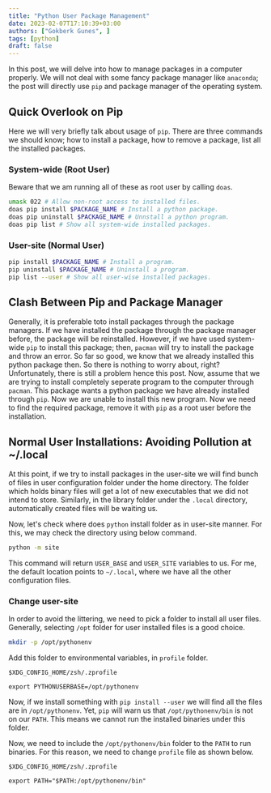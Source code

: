 ```yaml
---
title: "Python User Package Management"
date: 2023-02-07T17:10:39+03:00
authors: ["Gokberk Gunes", ]
tags: [python]
draft: false
---
```

In this post, we will delve into how to manage  packages in a computer
properly. We will not deal with some fancy package manager like `anaconda`; the
post will directly use `pip` and package manager of the operating system.
## Quick Overlook on Pip
Here we will very briefly talk about usage of `pip`. There are three commands
we should know; how to install a package, how to remove a package, list all the
installed packages.

### System-wide (Root User)
Beware that we am running all of these as root user by calling `doas`.
```sh
umask 022 # Allow non-root access to installed files.
doas pip install $PACKAGE_NAME # Install a python package.
doas pip uninstall $PACKAGE_NAME # Unnstall a python program.
doas pip list # Show all system-wide installed packages.
```

### User-site (Normal User)
```sh
pip install $PACKAGE_NAME # Install a program.
pip uninstall $PACKAGE_NAME # Uninstall a program.
pip list --user # Show all user-wise installed packages.
```

## Clash Between Pip and Package Manager
Generally, it is preferable toto install packages through the package managers.
If we have installed the package through the package manager before, the
package will be reinstalled. However, if we have used system-wide `pip` to
install this package; then, `pacman` will try to install the package and throw
an error. So far so good, we know that we already installed this python package
then. So there is nothing to worry about, right? Unfortunately, there is still
a problem hence this post. Now, assume that we are trying to install completely
seperate program to the computer through `pacman`. This package wants a python
package we have already installed through `pip`. Now we are unable to install
this new program. Now we need to find the required package, remove it with
`pip` as a root user before the installation.

## Normal User Installations: Avoiding Pollution at ~/.local
At this point, if we try to install packages in the user-site we will find
bunch of files in user configuration folder under the home directory. The folder which holds
binary files will get a lot of new executables that we did not intend to store.
Similarly, in the library folder under the `.local` directory, automatically
created files will be waiting us.

Now, let's check where does `python` install folder as in user-site manner. For
this, we may check the directory  using below command.
```sh
python -m site
```
This command will return `USER_BASE` and `USER_SITE` variables to us. For me,
the default location points to `~/.local`, where we have all the other
configuration files.

### Change user-site
In order to avoid the littering, we need to pick a folder to install all user
files. Generally, selecting `/opt` folder for user installed files is a good choice.
```sh
mkdir -p /opt/pythonenv
```
Add this folder to environmental variables, in `profile` folder.

```txtt
$XDG_CONFIG_HOME/zsh/.zprofile
```
```txtb
export PYTHONUSERBASE=/opt/pythonenv
```

Now, if we install something with `pip install --user` we will find all the
files are in `/opt/pythonenv`. Yet, `pip` will warn us that
`/opt/pythonenv/bin` is not on our `PATH`. This means we cannot run the
installed binaries under this folder.

Now, we need to include the `/opt/pythonenv/bin` folder to the `PATH` to run
binaries. For this reason, we need to change `profile` file as shown below.
```txtt
$XDG_CONFIG_HOME/zsh/.zprofile
```
```txtb
export PATH="$PATH:/opt/pythonenv/bin"
```



